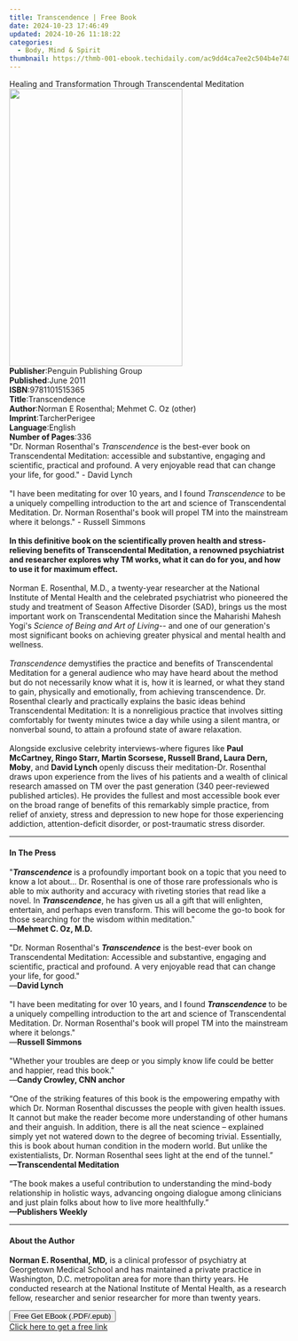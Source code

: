 ```yaml
---
title: Transcendence | Free Book
date: 2024-10-23 17:46:49
updated: 2024-10-26 11:18:22
categories:
  - Body, Mind & Spirit
thumbnail: https://thmb-001-ebook.techidaily.com/ac9dd4ca7ee2c504b4e748efc0f4da830f123babca4205410a9ed20a7c71011c.jpg
---
```

<main id="book-container">
  <div class="flex flex-col">
    <div class="book-brief flex-1 py-6 px-4 sm:p-6 md:py-10 md:px-8">
      <!-- brief-->
      <div class="book-brief-main">
        Healing and Transformation Through Transcendental Meditation
      </div>
    </div>
    <div
      class="book-meta-info flex-1 grid gap-4 col-start-1 col-end-3 row-start-1 sm:mb-6 sm:grid-cols-4 lg:gap-6 lg:col-start-2 lg:row-end-6 lg:row-span-6 lg:mb-0"
    >
      <div
        class="book-meta-info-left place-content-center mt-4 p-4 text-sm leading-6 col-start-2 col-span-2 dark:text-slate-400"
      >
        <img
          class="w-full h-500 object-cover rounded-lg sm:h-255 sm:col-span-2 lg:col-span-full"
          src="https://img-001-ebook.techidaily.com/bc2b03d56aa803b4eeb5b7c0f44f720a0304c466121d401c69b30be93d734dda.jpg"
          alt=""
          width="312"
          height="500"
        />
      </div>
      <div
        class="book-meta-info-right mt-2 col-start-1 row-start-2 col-span-3 self-center"
      >
        <!-- meta data  -->
        <div class="flex flex-col px-4 md:px-8">
          <div class="flex-1">
            <strong>Publisher</strong>:<span class="px-2"
              >Penguin Publishing Group</span
            >
          </div>
          <div class="flex-1">
            <strong>Published</strong>:<span class="px-2">June 2011</span>
          </div>
          <div class="flex-1">
            <strong>ISBN</strong>:<span class="px-2">9781101515365</span>
          </div>
          <div class="flex-1">
            <strong>Title</strong>:<span class="px-2">Transcendence</span>
          </div>
          <div class="flex-1">
            <strong>Author</strong>:<span class="px-2"
              >Norman E Rosenthal; Mehmet C. Oz (other)</span
            >
          </div>
          <div class="flex-1">
            <strong>Imprint</strong>:<span class="px-2">TarcherPerigee</span>
          </div>
          <div class="flex-1">
            <strong>Language</strong>:<span class="px-2">English</span>
          </div>
          <div class="flex-1">
            <strong>Number of Pages</strong>:<span class="px-2">336</span>
          </div>
        </div>
      </div>
    </div>
    <div class="book-description flex-1 py-6 px-4 sm:p-6 md:py-10 md:px-8">
      <div class="book-description-main">
        <div accordion-content="" id="description">
          "Dr. Norman Rosenthal's <i>Transcendence</i> is the best-ever book on
          Transcendental Meditation: accessible and substantive, engaging and
          scientific, practical and profound. A very enjoyable read that can
          change your life, for good." - David Lynch <br /><br />
          "I have been meditating for over 10 years, and I found
          <i>Transcendence</i> to be a uniquely compelling introduction to the
          art and science of Transcendental Meditation. Dr. Norman Rosenthal's
          book will propel TM into the mainstream where it belongs." - Russell
          Simmons <br /><br />
          <b
            >In this definitive book on the scientifically proven health and
            stress-relieving benefits of Transcendental Meditation, a renowned
            psychiatrist and researcher explores why TM works, what it can do
            for you, and how to use it for maximum effect.
          </b>
          <br /><br />
          Norman E. Rosenthal, M.D., a twenty-year researcher at the National
          Institute of Mental Health and the celebrated psychiatrist who
          pioneered the study and treatment of Season Affective Disorder (SAD),
          brings us the most important work on Transcendental Meditation since
          the Maharishi Mahesh Yogi's
          <i>Science of Being and Art of Living</i>-- and one of our
          generation's most significant books on achieving greater physical and
          mental health and wellness. <br /><br />
          <i>Transcendence</i> demystifies the practice and benefits of
          Transcendental Meditation for a general audience who may have heard
          about the method but do not necessarily know what it is, how it is
          learned, or what they stand to gain, physically and emotionally, from
          achieving transcendence. Dr. Rosenthal clearly and practically
          explains the basic ideas behind Transcendental Meditation: It is a
          nonreligious practice that involves sitting comfortably for twenty
          minutes twice a day while using a silent mantra, or nonverbal sound,
          to attain a profound state of aware relaxation. <br /><br />
          Alongside exclusive celebrity interviews-where figures like
          <b
            >Paul McCartney, Ringo Starr, Martin Scorsese, Russell Brand, Laura
            Dern, Moby</b
          >, and <b>David Lynch</b> openly discuss their meditation-Dr.
          Rosenthal draws upon experience from the lives of his patients and a
          wealth of clinical research amassed on TM over the past generation
          (340 peer-reviewed published articles). He provides the fullest and
          most accessible book ever on the broad range of benefits of this
          remarkably simple practice, from relief of anxiety, stress and
          depression to new hope for those experiencing addiction,
          attention-deficit disorder, or post-traumatic stress disorder.
        </div>
        <div class="accordion-fader"></div>
      </div>
    </div>
    <div class="book-excerpts flex-1 py-6 px-4 sm:p-6 md:py-10 md:px-8">
      <!-- excerpts-->
      <div class="book-excerpts-main">
        <hr />
        <h4 class="placeholder placeholder-heading">
          <span>In The Press</span>
        </h4>
        <p>
          "<b><i>Transcendence</i> </b>is a profoundly important book on a topic
          that you need to know a lot about... Dr. Rosenthal is one of those
          rare professionals who is able to mix authority and accuracy with
          riveting stories that read like a novel. In <b><i>Transcendence</i></b
          >, he has given us all a gift that will enlighten, entertain, and
          perhaps even transform. This will become the go-to book for those
          searching for the wisdom within meditation."<br />—<b
            >Mehmet C. Oz, M.D.</b
          ><br /><br />"Dr. Norman&nbsp;Rosenthal's&nbsp;<b
            ><i>Transcendence</i></b
          >
          is the best-ever book on Transcendental Meditation: Accessible and
          substantive, engaging and scientific, practical and profound. A very
          enjoyable read that can change your life, for good."<br />—<b
            >David Lynch</b
          ><br /><br />"I have been meditating for over 10 years, and I found
          <b><i>Transcendence</i> </b>to be a uniquely compelling introduction
          to the art and science of Transcendental Meditation. Dr. Norman
          Rosenthal's book will propel TM into the mainstream where it
          belongs."<br />—<b>Russell Simmons</b><br />&nbsp;<br />"Whether your
          troubles are deep or you simply know life could be better and happier,
          read this book."<br />—<b>Candy Crowley, CNN anchor</b
          ><br /><br />“One of the striking features of this book is the
          empowering empathy with which Dr. Norman Rosenthal discusses the
          people with given health issues. It cannot but make the reader become
          more understanding of other humans and their anguish. In addition,
          there is all the neat science – explained simply yet not watered down
          to the degree of becoming trivial. Essentially, this is book about
          human condition in the modern world. But unlike the existentialists,
          Dr. Norman Rosenthal sees light at the end of the tunnel.”<br /><b
            >—Transcendental Meditation</b
          ><br />&nbsp;<br />“The book makes a useful contribution to
          understanding the mind-body relationship in holistic ways, advancing
          ongoing dialogue among clinicians and just plain folks about how to
          live more healthfully.”<br /><b>—Publishers Weekly</b>
        </p>
      </div>
    </div>
    <div class="book-about-author flex-1 py-6 px-4 sm:p-6 md:py-10 md:px-8">
      <!-- about author-->
      <div class="book-main-author-main">
        <hr />
        <h4 class="placeholder placeholder-heading">
          <span>About the Author</span>
        </h4>
        <p>
          <b>Norman E. Rosenthal, MD,</b> is a clinical professor of psychiatry
          at Georgetown Medical School and has maintained a private practice in
          Washington, D.C. metropolitan area for more than thirty years. He
          conducted research at the National Institute of Mental Health, as a
          research fellow, researcher and senior researcher for more than twenty
          years.
        </p>
      </div>
    </div>
    <div class="book-free-get flex-1 py-6 px-4 sm:p-6 md:py-10 md:px-8">
      <button
        id="btn-free-get"
        class="bg-blue-500 hover:bg-blue-700 text-white font-bold py-2 px-4 rounded"
      >
        Free Get EBook (.PDF/.epub)
      </button>
      <div id="countdown-display" class="px-2 text-lg mt-2"></div>
      <a
        id="free-link"
        class="hidden bg-blue-500 hover:bg-blue-700 text-white font-bold py-2 px-4 rounded"
        href="https://www.ebooks.com/en-us/book/684940/transcendence/norman-e-rosenthal/"
        target="_blank"
        >Click here to get a free link</a
      >
    </div>
    <script>
      let countdownTime = 0;
      let countdownInterval = null;
      document
        .getElementById('btn-free-get')
        .addEventListener('click', startCountdown);
      function startCountdown() {
        countdownTime = new Date().getTime() + 60000 * 3;
        countdownInterval = setInterval(updateCountdown, 1000);
        document.getElementById('btn-free-get').disabled = true;
        document
          .getElementById('btn-free-get')
          .classList.add('bg-gray-500', 'cursor-not-allowed');
      }
      function updateCountdown() {
        let currentTime = new Date().getTime();
        let timeLeft = countdownTime - currentTime;
        let secondsLeft = Math.floor(timeLeft / 1000);
        document.getElementById('countdown-display').innerHTML =
          `Remaining time: ${secondsLeft} seconds.`;
        if (secondsLeft <= 0) {
          clearInterval(countdownInterval);
          document.getElementById('btn-free-get').classList.add('hidden');
          document.getElementById('free-link').classList.remove('hidden');
          document.getElementById('countdown-display').innerHTML = '';
        }
      }
    </script>
  </div>
</main>
